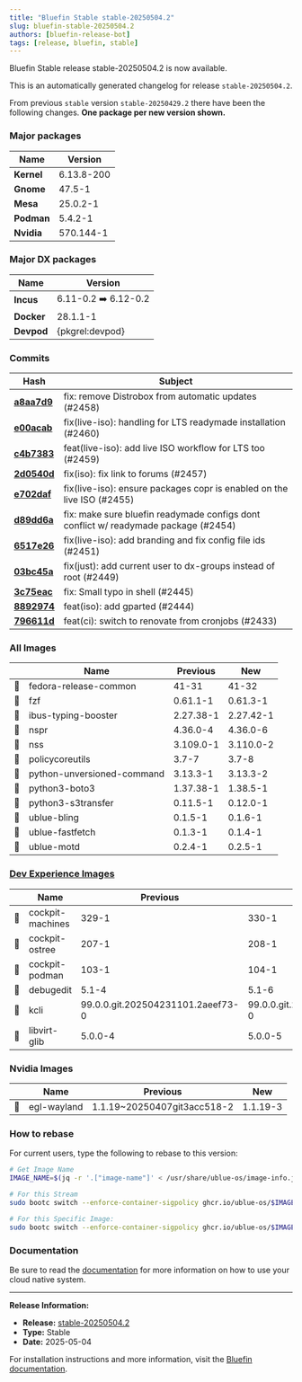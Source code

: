 ```yaml
---
title: "Bluefin Stable stable-20250504.2"
slug: bluefin-stable-20250504.2
authors: [bluefin-release-bot]
tags: [release, bluefin, stable]
---
```


Bluefin Stable release stable-20250504.2 is now available.

<!--truncate-->

This is an automatically generated changelog for release `stable-20250504.2`.

From previous `stable` version `stable-20250429.2` there have been the following changes. **One package per new version shown.**

### Major packages
| Name | Version |
| --- | --- |
| **Kernel** | 6.13.8-200 |
| **Gnome** | 47.5-1 |
| **Mesa** | 25.0.2-1 |
| **Podman** | 5.4.2-1 |
| **Nvidia** | 570.144-1 |

### Major DX packages
| Name | Version |
| --- | --- |
| **Incus** | 6.11-0.2 ➡️ 6.12-0.2 |
| **Docker** | 28.1.1-1 |
| **Devpod** | {pkgrel:devpod} |

### Commits
| Hash | Subject |
| --- | --- |
| **[a8aa7d9](https://github.com/ublue-os/bluefin/commit/a8aa7d9048fe41e3adf1b56bfb944a40b0da383d)** | fix: remove Distrobox from automatic updates (#2458) |
| **[e00acab](https://github.com/ublue-os/bluefin/commit/e00acab1a3e86d357dc8a63cf4ffeb3c7a8ff283)** | fix(live-iso): handling for LTS readymade installation (#2460) |
| **[c4b7383](https://github.com/ublue-os/bluefin/commit/c4b7383fb4c63d90240bb1dbf1454cb178310f48)** | feat(live-iso): add live ISO workflow for LTS too (#2459) |
| **[2d0540d](https://github.com/ublue-os/bluefin/commit/2d0540dce6ad0e3f20aa5d78afaaecf2fa8d5506)** | fix(iso): fix link to forums (#2457) |
| **[e702daf](https://github.com/ublue-os/bluefin/commit/e702daf3f2699b3d503082a52220e0aadb95ade1)** | fix(live-iso): ensure packages copr is enabled on the live ISO (#2455) |
| **[d89dd6a](https://github.com/ublue-os/bluefin/commit/d89dd6a6f30257c7e684d8a212b2035edd82a3f6)** | fix: make sure bluefin readymade configs dont conflict w/ readymade package (#2454) |
| **[6517e26](https://github.com/ublue-os/bluefin/commit/6517e26c37ce6e96232d6618fc32910f3a919771)** | fix(live-iso): add branding and fix config file ids (#2451) |
| **[03bc45a](https://github.com/ublue-os/bluefin/commit/03bc45ab5487ce35d42da2518b51636c91765ab2)** | fix(just): add current user to dx-groups instead of root (#2449) |
| **[3c75eac](https://github.com/ublue-os/bluefin/commit/3c75eac59184afbe89250f2a4eaaf4c748b23ec8)** | fix: Small typo in shell (#2445) |
| **[8892974](https://github.com/ublue-os/bluefin/commit/88929748ce9e1feeec118f8f842eeb1dcad8e469)** | feat(iso): add gparted (#2444) |
| **[796611d](https://github.com/ublue-os/bluefin/commit/796611d7b9174d96126ada88df5ccf5f57705fe8)** | feat(ci): switch to renovate from cronjobs (#2433) |

### All Images
| | Name | Previous | New |
| --- | --- | --- | --- |
| 🔄 | fedora-release-common | 41-31 | 41-32 |
| 🔄 | fzf | 0.61.1-1 | 0.61.3-1 |
| 🔄 | ibus-typing-booster | 2.27.38-1 | 2.27.42-1 |
| 🔄 | nspr | 4.36.0-4 | 4.36.0-6 |
| 🔄 | nss | 3.109.0-1 | 3.110.0-2 |
| 🔄 | policycoreutils | 3.7-7 | 3.7-8 |
| 🔄 | python-unversioned-command | 3.13.3-1 | 3.13.3-2 |
| 🔄 | python3-boto3 | 1.37.38-1 | 1.38.5-1 |
| 🔄 | python3-s3transfer | 0.11.5-1 | 0.12.0-1 |
| 🔄 | ublue-bling | 0.1.5-1 | 0.1.6-1 |
| 🔄 | ublue-fastfetch | 0.1.3-1 | 0.1.4-1 |
| 🔄 | ublue-motd | 0.2.4-1 | 0.2.5-1 |

### [Dev Experience Images](https://docs.projectbluefin.io/bluefin-dx)
| | Name | Previous | New |
| --- | --- | --- | --- |
| 🔄 | cockpit-machines | 329-1 | 330-1 |
| 🔄 | cockpit-ostree | 207-1 | 208-1 |
| 🔄 | cockpit-podman | 103-1 | 104-1 |
| 🔄 | debugedit | 5.1-4 | 5.1-6 |
| 🔄 | kcli | 99.0.0.git.202504231101.2aeef73-0 | 99.0.0.git.202505010909.9ca5237-0 |
| 🔄 | libvirt-glib | 5.0.0-4 | 5.0.0-5 |

### Nvidia Images
| | Name | Previous | New |
| --- | --- | --- | --- |
| 🔄 | egl-wayland | 1.1.19~20250407git3acc518-2 | 1.1.19-3 |



### How to rebase
For current users, type the following to rebase to this version:
```bash
# Get Image Name
IMAGE_NAME=$(jq -r '.["image-name"]' < /usr/share/ublue-os/image-info.json)

# For this Stream
sudo bootc switch --enforce-container-sigpolicy ghcr.io/ublue-os/$IMAGE_NAME:stable

# For this Specific Image:
sudo bootc switch --enforce-container-sigpolicy ghcr.io/ublue-os/$IMAGE_NAME:stable-20250504.2
```

### Documentation
Be sure to read the [documentation](https://docs.projectbluefin.io/) for more information
on how to use your cloud native system.

---

**Release Information:**
- **Release:** [stable-20250504.2](https://github.com/ublue-os/bluefin/releases/tag/stable-20250504.2)
- **Type:** Stable
- **Date:** 2025-05-04

For installation instructions and more information, visit the [Bluefin documentation](https://docs.projectbluefin.io/).
